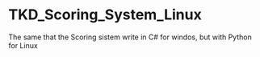 # TKD_Scoring_System_Linux
The same that the Scoring sistem write in C# for windos, but with Python for Linux
